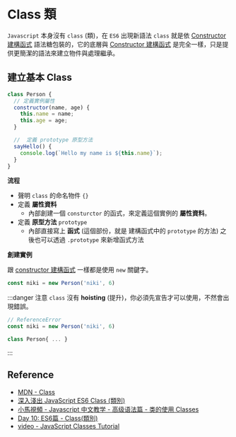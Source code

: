 # Class 類

[constructor 建構函式]: /Javascript/constructor

`Javascript` 本身沒有 `class` (類)，在 `ES6` 出現新語法 `class` 就是依 [Constructor 建構函式] 語法糖包裝的，它的底層與 [Constructor 建構函式] 是完全一樣，只是提供更簡潔的語法來建立物件與處理繼承。

## 建立基本 Class

```js {3-6,9-11}
class Person {
  // 定義實例屬性
  constructor(name, age) {
    this.name = name;
    this.age = age;
  }

  //  定義 prototype 原型方法
  sayHello() {
    console.log(`Hello my name is ${this.name}`);
  }
}
```

**流程**

- 聲明 `class` 的命名物件 `{}`
- 定義 **屬性資料**
  - 內部創建一個 `consturctor` 的函式，來定義這個實例的 **屬性資料**。
- 定義 **原型方法** `prototype`
  - 內部直接寫上 **函式** (這個部份，就是 建構函式中的 `prototype` 的方法)
    之後也可以透過 `.prototype` 來新增函式方法

**創建實例**

跟 [constructor 建構函式] 一樣都是使用 `new` 關鍵字。

```js
const niki = new Person('niki', 6)
```

:::danger 注意
`class` 沒有 **hoisting** (提升)，你必須先宣告才可以使用，不然會出現錯誤。

```js
// ReferenceError
const niki = new Person('niki', 6)

class Person{ ... }
```
:::



## Reference

- [MDN - Class](https://developer.mozilla.org/zh-TW/docs/Web/JavaScript/Reference/Classes)
- [深入淺出 JavaScript ES6 Class (類別)](https://shubo.io/javascript-class/)
- [小馬視頻 - Javascript 中文教学 - 高级语法篇 - 类的使用 Classes](https://www.youtube.com/watch?v=Nq6LXzUmNnw)
- [Day 10: ES6篇 - Class(類別)](https://ithelp.ithome.com.tw/articles/10185583)
- [video - JavaScript Classes Tutorial](https://www.youtube.com/watch?v=2ZphE5HcQPQ&ab_channel=freeCodeCamp.org)